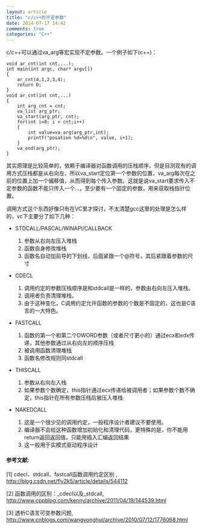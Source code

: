 ```yaml
---
layout: article
title: "c/c++的不定参数"
date: 2014-07-17 14:42
comments: true
categories: "C++"
---
```


  c/c++可以通过va_arg等宏实现不定参数。一个例子如下(c++)：

	void ar_cnt(int cnt,...);
	int main(int argc, char* argv[])
	{
	    ar_cnt(4,1,2,3,4);
	    return 0; 
	}
	void ar_cnt(int cnt,...)
	{
	    int arg_cnt = cnt;
	    va_list arg_ptr;
	    va_start(arg_ptr, cnt);
	    for(int i=0; i < cnt;i++)
	    {
	        int value=va_arg(arg_ptr,int);
	        printf("posation %d=%d\n", value, i+1);
	    }
	    va_end(arg_ptr);
	}

  其实原理是比较简单的，依赖于编译器对函数调用的压栈顺序，但是目测现有的调用方式压栈都是从右向左，所以va_start定位第一个参数的位置，va_arg每次在之前的位置上加一个偏移值，从而得到每个传入参数。这就是说va_start要求传入不定参数的函数不能只传入一个...，至少要有一个固定的参数，用来获取栈指针位置。

<!--more-->

  调用方式这个东西好像只有在VC里才探讨，不太清楚gcc这里的处理是怎么样的，vc下主要分了如下几种：

  - STDCALL/PASCAL/WINAPI/CALLBACK
  	1. 参数从右向左压入堆栈
  	2. 函数自身修改堆栈 
  	3. 函数名自动加前导的下划线，后面紧跟一个@符号，其后紧跟着参数的尺寸
 
  - CDECL
  	1. 调用约定的参数压栈顺序是和stdcall是一样的，参数由右向左压入堆栈。
  	2. 调用者负责清理堆栈。
  	3. 由于这种变化，C调用约定允许函数的参数的个数是不固定的，这也是C语言的一大特色。

  - FASTCALL
  	1. 函数的第一个和第二个DWORD参数（或者尺寸更小的）通过ecx和edx传递，其他参数通过从右向左的顺序压栈 
  	2. 被调用函数清理堆栈 
  	3. 函数名修改规则同stdcall 

  - THISCALL
  	1. 参数从右向左入栈
  	2. 如果参数个数确定，this指针通过ecx传递给被调用者；如果参数个数不确定，this指针在所有参数压栈后被压入堆栈 

  - NAKEDCALL 
  	1. 这是一个很少见的调用约定，一般程序设计者建议不要使用。 
  	2. 编译器不会给这种函数增加初始化和清理代码，更特殊的是，你不能用return返回返回值，只能用插入汇编返回结果
  	3. 这一般用于实模式驱动程序设计



[1]:http://blog.csdn.net/fly2k5/article/details/544112 "cdecl、stdcall、fastcall函数调用约定区别 "
[2]:http://www.cppblog.com/kenny/archive/2011/04/19/144539.html "函数调用的区别：_cdecl以及_stdcall"
[3]:http://www.cnblogs.com/wangyonghui/archive/2010/07/12/1776068.html "透析C语言可变参数问题"

#### 参考文献:

  \[1] cdecl、stdcall、fastcall函数调用约定区别 , <http://blog.csdn.net/fly2k5/article/details/544112>
  
  \[2] 函数调用的区别：_cdecl以及_stdcall, <http://www.cppblog.com/kenny/archive/2011/04/19/144539.html>
  
  \[3] 透析C语言可变参数问题, <http://www.cnblogs.com/wangyonghui/archive/2010/07/12/1776068.html>
